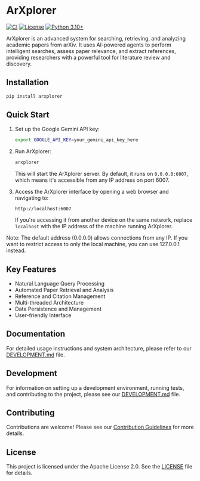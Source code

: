 # ArXplorer

[![CI](https://github.com/marfago/ArXplorer/actions/workflows/ci.yml/badge.svg)](https://github.com/marfago/ArXplorer/actions/workflows/ci.yml)
[![License](https://img.shields.io/badge/License-Apache%202.0-blue.svg)](https://opensource.org/licenses/Apache-2.0)
[![Python 3.10+](https://img.shields.io/badge/python-3.10+-blue.svg)](https://www.python.org/downloads/)

ArXplorer is an advanced system for searching, retrieving, and analyzing academic papers from arXiv. It uses AI-powered
agents to perform intelligent searches, assess paper relevance, and extract references, providing researchers with a
powerful tool for literature review and discovery.

## Installation

```bash
pip install arxplorer
```

## Quick Start

1. Set up the Google Gemini API key:
   ```bash
   export GOOGLE_API_KEY=your_gemini_api_key_here
   ```

2. Run ArXplorer:
   ```bash
   arxplorer
   ```

   This will start the ArXplorer server. By default, it runs on `0.0.0.0:6007`, which means it's accessible from any IP
   address on port 6007.

3. Access the ArXplorer interface by opening a web browser and navigating to:
   ```
   http://localhost:6007
   ```

   If you're accessing it from another device on the same network, replace `localhost` with the IP address of the
   machine running ArXplorer.

Note: The default address (0.0.0.0) allows connections from any IP. If you want to restrict access to only the local
machine, you can use 127.0.0.1 instead.

## Key Features

- Natural Language Query Processing
- Automated Paper Retrieval and Analysis
- Reference and Citation Management
- Multi-threaded Architecture
- Data Persistence and Management
- User-friendly Interface

## Documentation

For detailed usage instructions and system architecture, please refer to our [DEVELOPMENT.md](DEVELOPMENT.md) file.

## Development

For information on setting up a development environment, running tests, and contributing to the project, please see
our [DEVELOPMENT.md](DEVELOPMENT.md) file.

## Contributing

Contributions are welcome! Please see our [Contribution Guidelines](CONTRIBUTING.md) for more details.

## License

This project is licensed under the Apache License 2.0. See the [LICENSE](LICENSE) file for details.